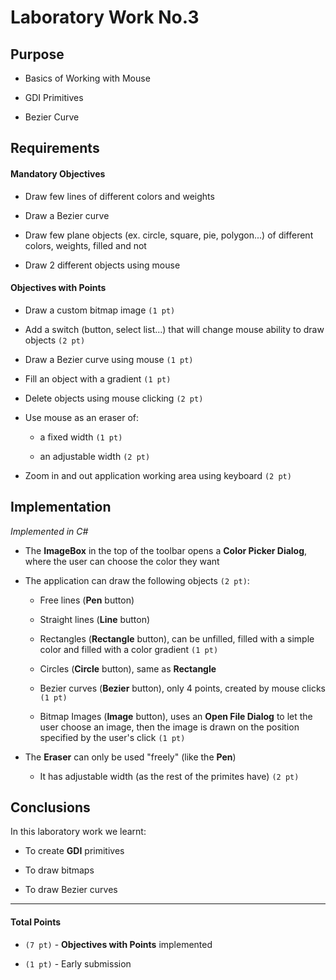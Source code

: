 # Laboratory Work No.3



## Purpose

- Basics of Working with Mouse

- GDI Primitives

- Bezier Curve


## Requirements

#### Mandatory Objectives

- Draw few lines of different colors and weights

- Draw a Bezier curve

- Draw few plane objects (ex. circle, square, pie, polygon...) of different colors, weights, filled and not

- Draw 2 different objects using mouse


#### Objectives with Points

- Draw a custom bitmap image `(1 pt)`

- Add a switch (button, select list...) that will change mouse ability to draw objects `(2 pt)`

- Draw a Bezier curve using mouse `(1 pt)`

- Fill an object with a gradient `(1 pt)`

- Delete objects using mouse clicking `(2 pt)`

- Use mouse as an eraser of:

   + a fixed width `(1 pt)`
   
   + an adjustable width `(2 pt)`
   
- Zoom in and out application working area using keyboard `(2 pt)`



## Implementation

_Implemented in C#_

- The __ImageBox__ in the top of the toolbar opens a __Color Picker Dialog__, where the user can choose the color they want

- The application can draw the following objects `(2 pt)`:
   
   + Free lines (__Pen__ button)
   
   + Straight lines (__Line__ button)
   
   + Rectangles (__Rectangle__ button), can be unfilled, filled with a simple color and filled with a color gradient `(1 pt)`
   
   + Circles (__Circle__ button), same as __Rectangle__
   
   + Bezier curves (__Bezier__ button), only 4 points, created by mouse clicks `(1 pt)`
   
   + Bitmap Images (__Image__ button), uses an __Open File Dialog__ to let the user choose an image, then the image is drawn on the position specified by the user's click `(1 pt)`
   
- The __Eraser__ can only be used "freely" (like the __Pen__)

   + It has adjustable width (as the rest of the primites have) `(2 pt)`
   

       
## Conclusions

In this laboratory work we learnt:

- To create __GDI__ primitives

- To draw bitmaps

- To draw Bezier curves

----

#### Total Points

- `(7 pt)` - __Objectives with Points__ implemented 

- `(1 pt)` - Early submission
  
